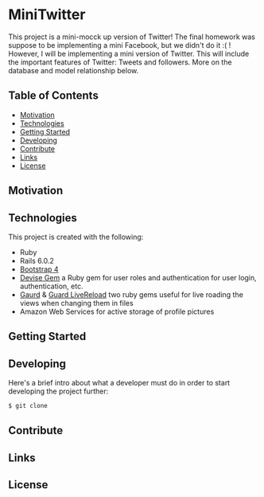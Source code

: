 # MiniTwitter
This project is a mini-mocck up version of Twitter! The final homework was suppose to be 
implementing a mini Facebook, but we didn't do it :( ! However, I will be implementing
a mini version of Twitter. This will include the important features of Twitter:
Tweets and followers. More on the database and model relationship below.

## Table of Contents
* [Motivation](#motivation)
* [Technologies](#technologies)
* [Getting Started](#getting-started)
* [Developing](#developing)
* [Contribute](#contribute)
* [Links](#links)
* [License](#license)

## Motivation

## Technologies
This project is created with the following:
* Ruby
* Rails 6.0.2
* [Bootstrap 4](https://getbootstrap.com/)
* [Devise Gem](https://github.com/heartcombo/devise) a Ruby gem for user roles and authentication for user login, authentication, etc.
* [Gaurd](https://rubygems.org/gems/guard) & [Guard LiveReload](https://rubygems.org/gems/guard-livereload) two ruby gems useful for live roading the views when changing them in files
* Amazon Web Services for active storage of profile pictures

## Getting Started


## Developing
Here's a brief intro about what a developer must do in order to start developing the project further:
```bash
$ git clone
```

## Contribute

## Links

## License

